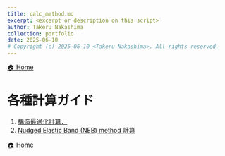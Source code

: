 ```yaml
---
title: calc_method.md
excerpt: <excerpt or description on this script>
author: Takeru Nakashima
collection: portfolio
date: 2025-06-10
# Copyright (c) 2025-06-10 <Takeru Nakashima>. All rights reserved.
---
```


[🏠 Home](../openmx.md)

# 各種計算ガイド

1. [構造最適化計算．](optimize.md)
1. [Nudged Elastic Band (NEB) method 計算](neb.md)

[🏠 Home](../openmx.md)

